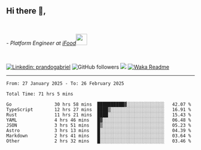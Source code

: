 <h2>Hi there  👋,</h2> </br>

<p><em>- Platform Engineer at <a href="https://www.ifood.com.br/">iFood</a><img src="https://media.giphy.com/media/WUlplcMpOCEmTGBtBW/giphy.gif" width="30"> 
</em></p></br>


[![Linkedin: prandogabriel](https://img.shields.io/badge/-prandogabriel-blue?style=flat-square&logo=Linkedin&logoColor=white&link=https://www.linkedin.com/in/prandogabriel/)](https://www.linkedin.com/in/prandogabriel)
![GitHub followers](https://img.shields.io/github/followers/prandogabriel?label=Follow&style=social)
![](https://visitor-badge.glitch.me/badge?page_id=prandogabriel.prandogabriel)
[![Waka Readme](https://github.com/prandogabriel/prandogabriel/actions/workflows/update-stats.yml.yml/badge.svg)](https://github.com/prandogabriel/prandogabriel/actions/workflows/update-stats.yml.yml)

---

<!--START_SECTION:waka-->

```golang
From: 27 January 2025 - To: 26 February 2025

Total Time: 71 hrs 5 mins

Go                30 hrs 58 mins  ██████████▓░░░░░░░░░░░░░░   42.07 %
TypeScript        12 hrs 27 mins  ████▒░░░░░░░░░░░░░░░░░░░░   16.91 %
Rust              11 hrs 21 mins  ████░░░░░░░░░░░░░░░░░░░░░   15.43 %
YAML              4 hrs 46 mins   █▓░░░░░░░░░░░░░░░░░░░░░░░   06.48 %
JSON              3 hrs 51 mins   █▒░░░░░░░░░░░░░░░░░░░░░░░   05.23 %
Astro             3 hrs 13 mins   █░░░░░░░░░░░░░░░░░░░░░░░░   04.39 %
Markdown          2 hrs 41 mins   █░░░░░░░░░░░░░░░░░░░░░░░░   03.64 %
Other             2 hrs 32 mins   █░░░░░░░░░░░░░░░░░░░░░░░░   03.46 %
```

<!--END_SECTION:waka-->
